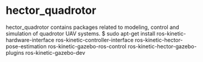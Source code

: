 # hector_quadrotor
hector_quadrotor contains packages related to modeling, control and simulation of quadrotor UAV systems.
$ sudo apt-get install ros-kinetic-hardware-interface  ros-kinetic-controller-interface  ros-kinetic-hector-pose-estimation ros-kinetic-gazebo-ros-control ros-kinetic-hector-gazebo-plugins ros-kinetic-gazebo-dev 
